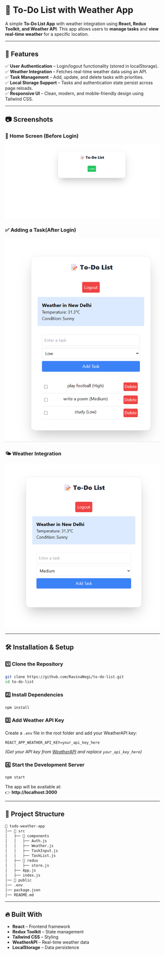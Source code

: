 # 📌 To-Do List with Weather App

A simple **To-Do List App** with weather integration using **React, Redux Toolkit, and Weather API**. This app allows users to **manage tasks** and **view real-time weather** for a specific location.

---

## 🚀 Features

✅ **User Authentication** – Login/logout functionality (stored in localStorage).  
✅ **Weather Integration** – Fetches real-time weather data using an API.  
✅ **Task Management** – Add, update, and delete tasks with priorities.  
✅ **Local Storage Support** – Tasks and authentication state persist across page reloads.  
✅ **Responsive UI** – Clean, modern, and mobile-friendly design using Tailwind CSS.  

---

## 📷 Screenshots

### 🌟 **Home Screen** (Before Login)
![Home Screen](./screenshots/home.png)

### ✅ **Adding a Task**(After Login)
![Adding a Task](./screenshots/add_task.png)

### 🌤️ **Weather Integration**
![Weather](./screenshots/weather.png)


---

## 🛠️ Installation & Setup

### **1️⃣ Clone the Repository**
```sh
git clone https://github.com/RavinaNegi/to-do-list.git
cd to-do-list
```

### **2️⃣ Install Dependencies**
```sh
npm install
```

### **3️⃣ Add Weather API Key**
Create a `.env` file in the root folder and add your WeatherAPI key:
```env
REACT_APP_WEATHER_API_KEY=your_api_key_here
```
_(Get your API key from [WeatherAPI](https://www.weatherapi.com/) and replace `your_api_key_here`)_

### **4️⃣ Start the Development Server**
```sh
npm start
```

The app will be available at:  
👉 **http://localhost:3000**

---

## 🔧 Project Structure
```
📂 todo-weather-app
│── 📂 src
│   ├── 📂 components
│   │   ├── Auth.js
│   │   ├── Weather.js
│   │   ├── TaskInput.js
│   │   ├── TaskList.js
│   ├── 📂 redux
│   │   ├── store.js
│   ├── App.js
│   ├── index.js
│── 📂 public
│── .env
│── package.json
│── README.md
```

---

## 🔥 Built With

- **React** – Frontend framework
- **Redux Toolkit** – State management
- **Tailwind CSS** – Styling
- **WeatherAPI** – Real-time weather data
- **LocalStorage** – Data persistence

